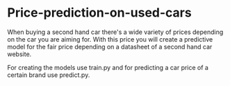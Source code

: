 # Price-prediction-on-used-cars
When buying a second hand car there's a wide variety of prices depending on the car you are aiming for. With this price you will create a predictive model for the fair price depending on a datasheet of a second hand car website.

For creating the models use train.py and for predicting a car price of a certain brand use predict.py.
